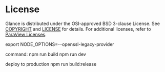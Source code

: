 
License
=======

Glance is distributed under the OSI-approved BSD 3-clause License.  See [COPYRIGHT][] and [LICENSE][] for details. For additional licenses, refer to [ParaView Licenses][].

[COPYRIGHT]: COPYRIGHT
[LICENSE]: LICENSE
[ParaView Licenses]: http://www.paraview.org/paraview-license/


export NODE_OPTIONS=--openssl-legacy-provider


command:
npm run build
npm run dev

deploy to production
npm run build:release
